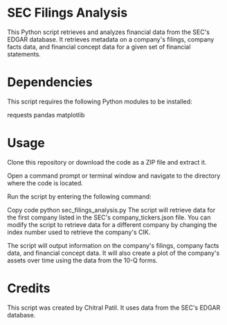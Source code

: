 # SEC Filings Analysis
This Python script retrieves and analyzes financial data from the SEC's EDGAR database. It retrieves metadata on a company's filings, company facts data, and financial concept data for a given set of financial statements.

# Dependencies
This script requires the following Python modules to be installed:

requests
pandas
matplotlib

# Usage
Clone this repository or download the code as a ZIP file and extract it.

Open a command prompt or terminal window and navigate to the directory where the code is located.

Run the script by entering the following command:

Copy code
python sec_filings_analysis.py
The script will retrieve data for the first company listed in the SEC's company_tickers.json file. You can modify the script to retrieve data for a different company by changing the index number used to retrieve the company's CIK.

The script will output information on the company's filings, company facts data, and financial concept data. It will also create a plot of the company's assets over time using the data from the 10-Q forms.

# Credits
This script was created by Chitral Patil. It uses data from the SEC's EDGAR database.